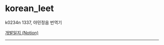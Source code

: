 # korean_leet
k0234n 1337, 야민정음 번역기

[개발일지 (Notion)](https://picayune-sauce-127.notion.site/Korean_Leet-Translator-a3b3d20b9e034629b9c0ee817514d317)

---

